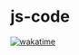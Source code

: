 # js-code

[![wakatime](https://wakatime.com/badge/github/sunshineroper/js-code.svg)](https://wakatime.com/badge/github/sunshineroper/js-code)
